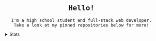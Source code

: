 <h1 align="center"><code>Hello!</code></h1>
<p align="center"><samp>I'm a high school student and full-stack web developer. Take a look at my pinned repositories below for more!</samp></p>
<details>
  <summary>Stats</summary>
  <img src="https://github-readme-stats.vercel.app/api?username=googol88&theme=dark" alt="GitHub Stats"/>
  <br>
  <img src="https://komarev.com/ghpvc/?username=googol88&style=flat-square&color=151515" alt="GitHub Profile Views"/>
</details>
